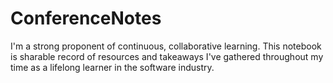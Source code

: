 # ConferenceNotes

I'm a strong proponent of continuous, collaborative learning. This notebook is sharable record of resources and takeaways I've gathered throughout my time as a lifelong learner in the software industry.
